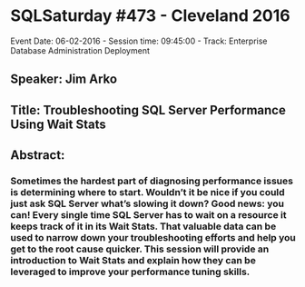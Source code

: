 # SQLSaturday #473 - Cleveland 2016
Event Date: 06-02-2016 - Session time: 09:45:00 - Track: Enterprise Database Administration  Deployment
## Speaker: Jim Arko
## Title: Troubleshooting SQL Server Performance Using Wait Stats
## Abstract:
### Sometimes the hardest part of diagnosing performance issues is determining where to start. Wouldn’t it be nice if you could just ask SQL Server what’s slowing it down? Good news: you can! Every single time SQL Server has to wait on a resource it keeps track of it in its Wait Stats. That valuable data can be used to narrow down your troubleshooting efforts and help you get to the root cause quicker. This session will provide an introduction to Wait Stats and explain how they can be leveraged to improve your performance tuning skills.

